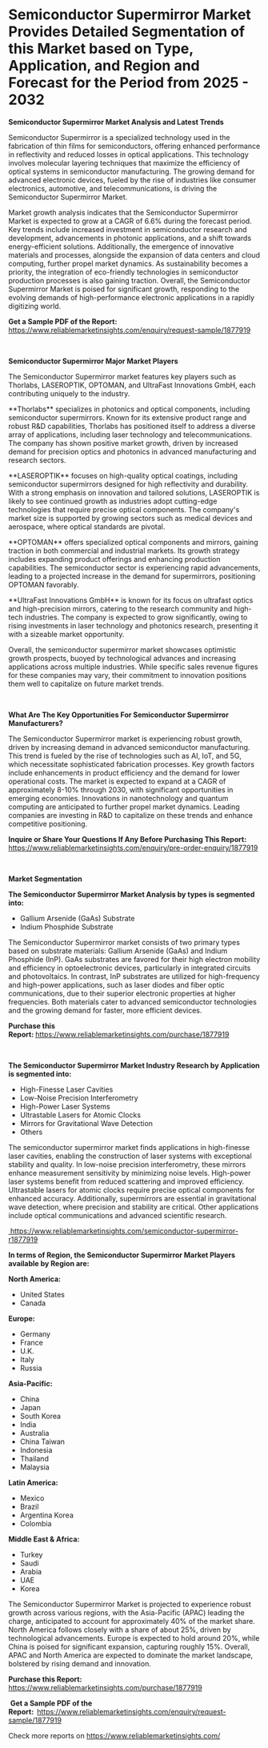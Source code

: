 <p><h1>Semiconductor Supermirror Market Provides Detailed Segmentation of this Market based on Type, Application, and Region and Forecast for the Period from 2025 - 2032</h1></p><p><strong>Semiconductor Supermirror Market Analysis and Latest Trends</strong></p>
<p><p>Semiconductor Supermirror is a specialized technology used in the fabrication of thin films for semiconductors, offering enhanced performance in reflectivity and reduced losses in optical applications. This technology involves molecular layering techniques that maximize the efficiency of optical systems in semiconductor manufacturing. The growing demand for advanced electronic devices, fueled by the rise of industries like consumer electronics, automotive, and telecommunications, is driving the Semiconductor Supermirror Market.</p><p>Market growth analysis indicates that the Semiconductor Supermirror Market is expected to grow at a CAGR of 6.6% during the forecast period. Key trends include increased investment in semiconductor research and development, advancements in photonic applications, and a shift towards energy-efficient solutions. Additionally, the emergence of innovative materials and processes, alongside the expansion of data centers and cloud computing, further propel market dynamics. As sustainability becomes a priority, the integration of eco-friendly technologies in semiconductor production processes is also gaining traction. Overall, the Semiconductor Supermirror Market is poised for significant growth, responding to the evolving demands of high-performance electronic applications in a rapidly digitizing world.</p></p>
<p><strong>Get a Sample PDF of the Report:&nbsp;</strong> <a href="https://www.reliablemarketinsights.com/enquiry/request-sample/1877919?utm_campaign=2642&utm_medium=2&utm_source=Github&utm_content=ia&utm_term=07042025&utm_id=semiconductor-supermirror">https://www.reliablemarketinsights.com/enquiry/request-sample/1877919</a></p>
<p>&nbsp;</p>
<p><strong>Semiconductor Supermirror Major Market Players</strong></p>
<p><p>The Semiconductor Supermirror market features key players such as Thorlabs, LASEROPTIK, OPTOMAN, and UltraFast Innovations GmbH, each contributing uniquely to the industry.</p><p>**Thorlabs** specializes in photonics and optical components, including semiconductor supermirrors. Known for its extensive product range and robust R&D capabilities, Thorlabs has positioned itself to address a diverse array of applications, including laser technology and telecommunications. The company has shown positive market growth, driven by increased demand for precision optics and photonics in advanced manufacturing and research sectors.</p><p>**LASEROPTIK** focuses on high-quality optical coatings, including semiconductor supermirrors designed for high reflectivity and durability. With a strong emphasis on innovation and tailored solutions, LASEROPTIK is likely to see continued growth as industries adopt cutting-edge technologies that require precise optical components. The company's market size is supported by growing sectors such as medical devices and aerospace, where optical standards are pivotal.</p><p>**OPTOMAN** offers specialized optical components and mirrors, gaining traction in both commercial and industrial markets. Its growth strategy includes expanding product offerings and enhancing production capabilities. The semiconductor sector is experiencing rapid advancements, leading to a projected increase in the demand for supermirrors, positioning OPTOMAN favorably.</p><p>**UltraFast Innovations GmbH** is known for its focus on ultrafast optics and high-precision mirrors, catering to the research community and high-tech industries. The company is expected to grow significantly, owing to rising investments in laser technology and photonics research, presenting it with a sizeable market opportunity.</p><p>Overall, the semiconductor supermirror market showcases optimistic growth prospects, buoyed by technological advances and increasing applications across multiple industries. While specific sales revenue figures for these companies may vary, their commitment to innovation positions them well to capitalize on future market trends.</p></p>
<p>&nbsp;</p>
<p><strong>What Are The Key Opportunities For Semiconductor Supermirror Manufacturers?</strong></p>
<p><p>The Semiconductor Supermirror market is experiencing robust growth, driven by increasing demand in advanced semiconductor manufacturing. This trend is fueled by the rise of technologies such as AI, IoT, and 5G, which necessitate sophisticated fabrication processes. Key growth factors include enhancements in product efficiency and the demand for lower operational costs. The market is expected to expand at a CAGR of approximately 8-10% through 2030, with significant opportunities in emerging economies. Innovations in nanotechnology and quantum computing are anticipated to further propel market dynamics. Leading companies are investing in R&D to capitalize on these trends and enhance competitive positioning.</p></p>
<p><strong>Inquire or Share Your Questions If Any Before Purchasing This Report:</strong> <a href="https://www.reliablemarketinsights.com/enquiry/pre-order-enquiry/1877919?utm_campaign=2642&utm_medium=2&utm_source=Github&utm_content=ia&utm_term=07042025&utm_id=semiconductor-supermirror">https://www.reliablemarketinsights.com/enquiry/pre-order-enquiry/1877919</a></p>
<p>&nbsp;</p>
<p><strong>Market Segmentation</strong></p>
<p><strong>The Semiconductor Supermirror Market Analysis by types is segmented into:</strong></p>
<p><ul><li>Gallium Arsenide (GaAs) Substrate</li><li>Indium Phosphide Substrate</li></ul></p>
<p><p>The Semiconductor Supermirror market consists of two primary types based on substrate materials: Gallium Arsenide (GaAs) and Indium Phosphide (InP). GaAs substrates are favored for their high electron mobility and efficiency in optoelectronic devices, particularly in integrated circuits and photovoltaics. In contrast, InP substrates are utilized for high-frequency and high-power applications, such as laser diodes and fiber optic communications, due to their superior electronic properties at higher frequencies. Both materials cater to advanced semiconductor technologies and the growing demand for faster, more efficient devices.</p></p>
<p><strong>Purchase this Report:&nbsp;</strong><a href="https://www.reliablemarketinsights.com/purchase/1877919?utm_campaign=2642&utm_medium=2&utm_source=Github&utm_content=ia&utm_term=07042025&utm_id=semiconductor-supermirror">https://www.reliablemarketinsights.com/purchase/1877919</a></p>
<p>&nbsp;</p>
<p><strong>The Semiconductor Supermirror Market Industry Research by Application is segmented into:</strong></p>
<p><ul><li>High-Finesse Laser Cavities</li><li>Low-Noise Precision Interferometry</li><li>High-Power Laser Systems</li><li>Ultrastable Lasers for Atomic Clocks</li><li>Mirrors for Gravitational Wave Detection</li><li>Others</li></ul></p>
<p><p>The semiconductor supermirror market finds applications in high-finesse laser cavities, enabling the construction of laser systems with exceptional stability and quality. In low-noise precision interferometry, these mirrors enhance measurement sensitivity by minimizing noise levels. High-power laser systems benefit from reduced scattering and improved efficiency. Ultrastable lasers for atomic clocks require precise optical components for enhanced accuracy. Additionally, supermirrors are essential in gravitational wave detection, where precision and stability are critical. Other applications include optical communications and advanced scientific research.</p></p>
<p><a href="https://www.reliablemarketinsights.com/semiconductor-supermirror-r1877919?utm_campaign=2642&utm_medium=2&utm_source=Github&utm_content=ia&utm_term=07042025&utm_id=semiconductor-supermirror">&nbsp;https://www.reliablemarketinsights.com/semiconductor-supermirror-r1877919</a></p>
<p><strong>In terms of Region, the Semiconductor Supermirror Market Players available by Region are:</strong></p>
<p>
    <p> <strong> North America: </strong>
        <ul>
            <li>United States</li>
            <li>Canada</li>
        </ul>
        </p> 
    <p> <strong> Europe: </strong>
        <ul>
            <li>Germany</li>
            <li>France</li>
            <li>U.K.</li>
            <li>Italy</li>
            <li>Russia</li>
        </ul>
        </p> 
    <p> <strong> Asia-Pacific: </strong>
        <ul>
            <li>China</li>
            <li>Japan</li>
            <li>South Korea</li>
            <li>India</li>
            <li>Australia</li>
            <li>China Taiwan</li>
            <li>Indonesia</li>
            <li>Thailand</li>
            <li>Malaysia</li>
        </ul>
        </p> 
    <p> <strong> Latin America: </strong>
        <ul>
            <li>Mexico</li>
            <li>Brazil</li>
            <li>Argentina Korea</li>
            <li>Colombia</li>
        </ul>
        </p> 
    <p> <strong> Middle East & Africa: </strong>
        <ul>
            <li>Turkey</li>
            <li>Saudi</li>
            <li>Arabia</li>
            <li>UAE</li>
            <li>Korea</li>
        </ul>
    </p>
    </p>
<p><p>The Semiconductor Supermirror Market is projected to experience robust growth across various regions, with the Asia-Pacific (APAC) leading the charge, anticipated to account for approximately 40% of the market share. North America follows closely with a share of about 25%, driven by technological advancements. Europe is expected to hold around 20%, while China is poised for significant expansion, capturing roughly 15%. Overall, APAC and North America are expected to dominate the market landscape, bolstered by rising demand and innovation.</p></p>
<p><strong>Purchase this Report: </strong><a href="https://www.reliablemarketinsights.com/purchase/1877919?utm_campaign=2642&utm_medium=2&utm_source=Github&utm_content=ia&utm_term=07042025&utm_id=semiconductor-supermirror">https://www.reliablemarketinsights.com/purchase/1877919</a></p>
<p>&nbsp;<strong>Get a Sample PDF of the Report:&nbsp;&nbsp;</strong><a href="https://www.reliablemarketinsights.com/enquiry/request-sample/1877919?utm_campaign=2642&utm_medium=2&utm_source=Github&utm_content=ia&utm_term=07042025&utm_id=semiconductor-supermirror">https://www.reliablemarketinsights.com/enquiry/request-sample/1877919</a></p>
<p><strong></strong></p>
<p>Check more reports on <a href="https://www.reliablemarketinsights.com/?utm_campaign=2642&utm_medium=2&utm_source=Github&utm_content=ia&utm_term=07042025&utm_id=semiconductor-supermirror">https://www.reliablemarketinsights.com/</a></p>